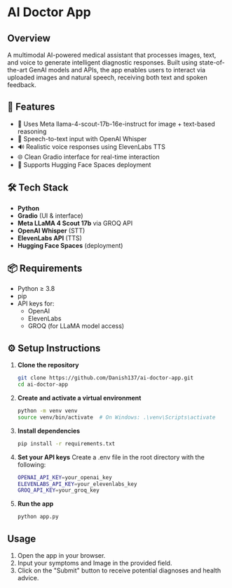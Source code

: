 # AI Doctor App

## Overview

A multimodal AI-powered medical assistant that processes images, text, and voice to generate intelligent diagnostic responses. Built using state-of-the-art GenAI models and APIs, the app enables users to interact via uploaded images and natural speech, receiving both text and spoken feedback.


## 🚀 Features

- 🧠 Uses Meta llama-4-scout-17b-16e-instruct for image + text-based reasoning
- 🎤 Speech-to-text input with OpenAI Whisper
- 🔊 Realistic voice responses using ElevenLabs TTS
- 🌐 Clean Gradio interface for real-time interaction
- 🧩 Supports Hugging Face Spaces deployment

## 🛠️ Tech Stack

- **Python**
- **Gradio** (UI & interface)
- **Meta LLaMA 4 Scout 17b** via GROQ API
- **OpenAI Whisper** (STT)
- **ElevenLabs API** (TTS)
- **Hugging Face Spaces** (deployment)

## 📦 Requirements

- Python ≥ 3.8
- pip
- API keys for:
  - OpenAI
  - ElevenLabs
  - GROQ (for LLaMA model access)





## ⚙️ Setup Instructions

1. **Clone the repository**
   ```bash
   git clone https://github.com/Danish137/ai-doctor-app.git
   cd ai-doctor-app
   
2. **Create and activate a virtual environment**
   ```bash
   python -m venv venv
   source venv/bin/activate  # On Windows: .\venv\Scripts\activate

4. **Install dependencies**
   ```bash
   pip install -r requirements.txt

6. **Set your API keys**
   Create a .env file in the root directory with the following:
   ```bash
   OPENAI_API_KEY=your_openai_key
   ELEVENLABS_API_KEY=your_elevenlabs_key
   GROQ_API_KEY=your_groq_key

7. **Run the app**
   ```bash
   python app.py

## Usage

1. Open the app in your browser.
2. Input your symptoms and  Image in the provided field.
3. Click on the "Submit" button to receive potential diagnoses and health advice.



